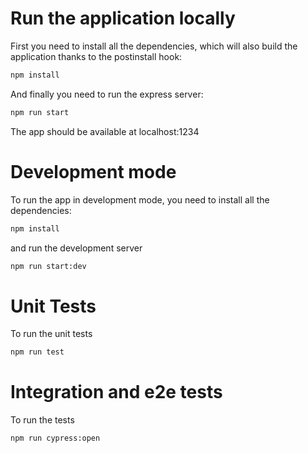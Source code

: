 # Run the application locally

First you need to install all the dependencies, which will also build the application thanks to the postinstall hook:

```sh
npm install
```

And finally you need to run the express server:

```sh
npm run start
```

The app should be available at localhost:1234

# Development mode

To run the app in development mode, you need to install all the dependencies:

```sh
npm install
```

and run the development server

```sh
npm run start:dev
```

# Unit Tests

To run the unit tests

```sh
npm run test
```

# Integration and e2e tests

To run the tests

```sh
npm run cypress:open
```